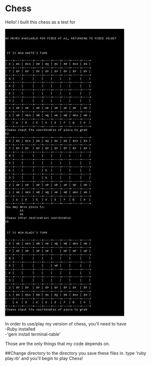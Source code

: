 # Chess
Hello! I built this chess as a test for 


![Basic Gameplay](https://raw.githubusercontent.com/Nawn/Chess/master/chess-basic.JPG)

In order to use/play my version of chess, you'll need to have<br>
-Ruby installed<br>
-'gem install terminal-table'

Those are the only things that my code depends on.

##Change directory to the directory you save these files in.
type 'ruby play.rb' and you'll begin to play Chess!
